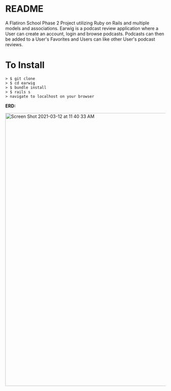 # README

A Flatiron School Phase 2 Project utilizing Ruby on Rails and multiple models and associations. Earwig is a podcast review application where a User can create an account, login and browse podcasts. Podcasts can then be added to a User's Favorites and Users can like other User's podcast reviews. 

# To Install
    > $ git clone 
    > $ cd earwig
    > $ bundle install
    > $ rails s
    > navigate to localhost on your browser

**ERD:**

<img width="859" alt="Screen Shot 2021-03-12 at 11 40 33 AM" src="https://user-images.githubusercontent.com/73048932/110977477-d24a9b00-8327-11eb-81e6-92427f33bd31.png">

